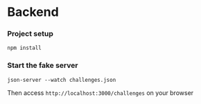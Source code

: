 # Backend

### Project setup
```
npm install
```

### Start the fake server
```
json-server --watch challenges.json
```

Then access `http://localhost:3000/challenges` on your browser
